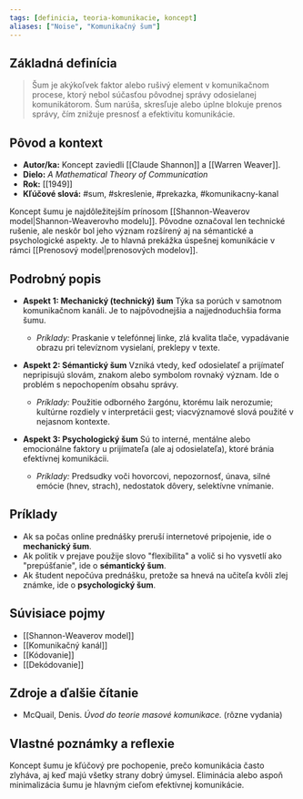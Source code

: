 ```yaml
---
tags: [definicia, teoria-komunikacie, koncept]
aliases: ["Noise", "Komunikačný šum"]
---
```


## Základná definícia

> Šum je akýkoľvek faktor alebo rušivý element v komunikačnom procese, ktorý nebol súčasťou pôvodnej správy odosielanej komunikátorom. Šum narúša, skresľuje alebo úplne blokuje prenos správy, čím znižuje presnosť a efektivitu komunikácie.

## Pôvod a kontext

* **Autor/ka:** Koncept zaviedli [[Claude Shannon]] a [[Warren Weaver]].
* **Dielo:** *A Mathematical Theory of Communication*
* **Rok:** [[1949]]
* **Kľúčové slová:** #sum, #skreslenie, #prekazka, #komunikacny-kanal

Koncept šumu je najdôležitejším prínosom [[Shannon-Weaverov model|Shannon-Weaverovho modelu]]. Pôvodne označoval len technické rušenie, ale neskôr bol jeho význam rozšírený aj na sémantické a psychologické aspekty. Je to hlavná prekážka úspešnej komunikácie v rámci [[Prenosový model|prenosových modelov]].

## Podrobný popis

* **Aspekt 1: Mechanický (technický) šum**
    Týka sa porúch v samotnom komunikačnom kanáli. Je to najpôvodnejšia a najjednoduchšia forma šumu.
    * *Príklady:* Praskanie v telefónnej linke, zlá kvalita tlače, vypadávanie obrazu pri televíznom vysielaní, preklepy v texte.

* **Aspekt 2: Sémantický šum**
    Vzniká vtedy, keď odosielateľ a prijímateľ nepripisujú slovám, znakom alebo symbolom rovnaký význam. Ide o problém s nepochopením obsahu správy.
    * *Príklady:* Použitie odborného žargónu, ktorému laik nerozumie; kultúrne rozdiely v interpretácii gest; viacvýznamové slová použité v nejasnom kontexte.

* **Aspekt 3: Psychologický šum**
    Sú to interné, mentálne alebo emocionálne faktory u prijímateľa (ale aj odosielateľa), ktoré bránia efektívnej komunikácii.
    * *Príklady:* Predsudky voči hovorcovi, nepozornosť, únava, silné emócie (hnev, strach), nedostatok dôvery, selektívne vnímanie.

## Príklady

* Ak sa počas online prednášky preruší internetové pripojenie, ide o **mechanický šum**.
* Ak politik v prejave použije slovo "flexibilita" a volič si ho vysvetlí ako "prepúšťanie", ide o **sémantický šum**.
* Ak študent nepočúva prednášku, pretože sa hnevá na učiteľa kvôli zlej známke, ide o **psychologický šum**.

## Súvisiace pojmy

* [[Shannon-Weaverov model]]
* [[Komunikačný kanál]]
* [[Kódovanie]]
* [[Dekódovanie]]

## Zdroje a ďalšie čítanie

* McQuail, Denis. *Úvod do teorie masové komunikace.* (rôzne vydania)

## Vlastné poznámky a reflexie

Koncept šumu je kľúčový pre pochopenie, prečo komunikácia často zlyháva, aj keď majú všetky strany dobrý úmysel. Eliminácia alebo aspoň minimalizácia šumu je hlavným cieľom efektívnej komunikácie.